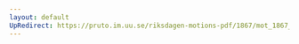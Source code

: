 ```yaml
---
layout: default
UpRedirect: https://pruto.im.uu.se/riksdagen-motions-pdf/1867/mot_1867__ak__43/mot_1867__ak__43-001.pdf
---
```

